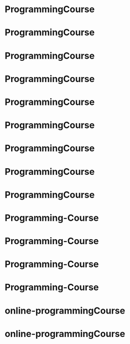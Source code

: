 # ProgrammingCourse
# ProgrammingCourse
# ProgrammingCourse
# ProgrammingCourse
# ProgrammingCourse
# ProgrammingCourse
# ProgrammingCourse
# ProgrammingCourse
# ProgrammingCourse
# Programming-Course
# Programming-Course
# Programming-Course
# Programming-Course
# online-programmingCourse
# online-programmingCourse
